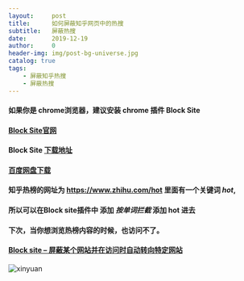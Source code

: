 ```yaml
---
layout:     post
title:      如何屏蔽知乎网页中的热搜
subtitle:   屏蔽热搜
date:       2019-12-19
author:     0
header-img: img/post-bg-universe.jpg
catalog: true
tags:
    - 屏蔽知乎热搜
    - 屏蔽热搜
---
```


#### 如果你是 chrome浏览器，建议安装 chrome 插件 Block Site

#### [Block Site官网](https://blocksite.co/)

#### Block Site [下载地址](http://www.chromestore.cn/wp-content/themes/bigchrome/down.php?id=2597)

#### [百度网盘下载](https://pan.baidu.com/s/1o8JDYgq)

#### 知乎热榜的网址为  https://www.zhihu.com/hot 里面有一个关键词 *hot*,

#### 所以可以在Block site插件中 添加 *按单词拦截*  添加 hot 进去

#### 下次，当你想浏览热榜内容的时候，也访问不了。

#### [Block site – 屏蔽某个网站并在访问时自动转向特定网站](http://www.apprcn.com/block-site.html)


![xinyuan](https://img9.doubanio.com/view/photo/l/public/p2577755674.jpg)
